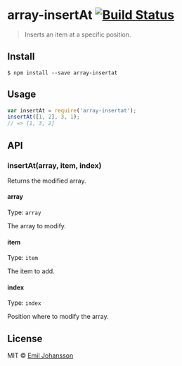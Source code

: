 # array-insertAt [![Build Status](https://travis-ci.org/emiljohansson/array-insertat.svg?branch=master)](https://travis-ci.org/emiljohansson/array-insertat)

> Inserts an item at a specific position.

## Install

```
$ npm install --save array-insertat
```

## Usage

```js
var insertAt = require('array-insertat');
insertAt([1, 2], 3, 1);
// => [1, 3, 2]
```

## API

### insertAt(array, item, index)

Returns the modified array.

#### array

Type: `array`

The array to modify.

#### item

Type: `item`

The item to add.

#### index

Type: `index`

Position where to modify the array.

## License

MIT © [Emil Johansson](http://emiljohansson.se)
